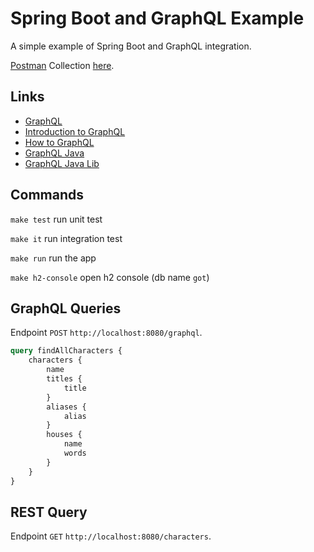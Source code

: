 # Spring Boot and GraphQL Example

A simple example of Spring Boot and GraphQL integration.

[Postman](https://www.postman.com/) Collection [here](docs).

## Links

- [GraphQL](https://graphql.org/)
- [Introduction to GraphQL](https://graphql.org/learn/)
- [How to GraphQL](https://www.howtographql.com/)
- [GraphQL Java](https://www.graphql-java.com/tutorials/getting-started-with-spring-boot/)
- [GraphQL Java Lib](https://www.graphql-java-kickstart.com/spring-boot/)

## Commands

`make test` run unit test

`make it` run integration test

`make run` run the app

`make h2-console` open h2 console (db name `got`)

## GraphQL Queries

Endpoint `POST` `http://localhost:8080/graphql`.

```graphql
query findAllCharacters {
    characters {
        name
        titles {
            title
        }
        aliases {
            alias
        }
        houses {
            name
            words
        }
    }
}
```

## REST Query

Endpoint `GET` `http://localhost:8080/characters`.